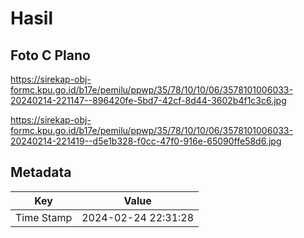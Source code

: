# Hasil

## Foto C Plano

https://sirekap-obj-formc.kpu.go.id/b17e/pemilu/ppwp/35/78/10/10/06/3578101006033-20240214-221147--896420fe-5bd7-42cf-8d44-3602b4f1c3c6.jpg

https://sirekap-obj-formc.kpu.go.id/b17e/pemilu/ppwp/35/78/10/10/06/3578101006033-20240214-221419--d5e1b328-f0cc-47f0-916e-65090ffe58d6.jpg


## Metadata

| Key        | Value               |
| ---------- | ------------------- |
| Time Stamp | 2024-02-24 22:31:28 |



